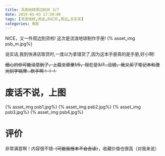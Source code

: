 ```yaml
---
title: 流浪地球周边到货 3/7
date: 2019-03-03 17:39:00
tags: [流浪地球,闲谈,科幻片,周边,买买买]
categories: 电影
---
```

NICE，又一件周边到货啦!
这次是流浪地球制作手册!
{% asset_img psb_m.jpg%}
<!-- more -->
说实话,我到快递店取货时,一度以为拿错货了,因为这本手册真的是手册,好小啊!

~~细心的你可能注意到了，上篇文章里1/5，现在是3/7...没错，我又买了笔记本和激光刻字铭牌...砍手啊！！！~~
# 废话不说，上图
{% asset_img psb1.jpg%}
{% asset_img psb2.jpg%}
{% asset_img psb3.jpg%}
{% asset_img psb4.jpg%}

# 评价
非常满意啊！内容很不错~~（可能我根本不会去读）~~，收藏价值也很高（对我来说）